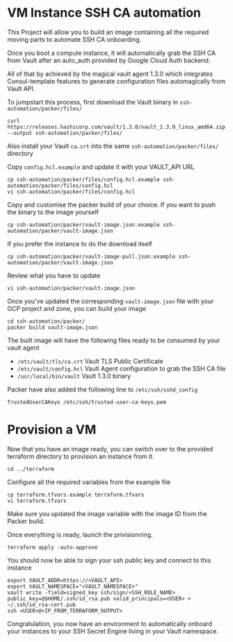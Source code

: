 # VM Instance SSH CA automation

This Project will allow you to build an image containing all the required moving parts to automate SSH CA onboarding.

Once you boot a compute instance, it will automatically grab the SSH CA from Vault after an auto_auth provided by Google Cloud Auth backend.

All of that by achieved by the magical vault agent 1.3.0 which integrates Consul-template features to generate configuration files automagically from Vault API.

To jumpstart this process, first download the Vault binary in `ssh-automation/packer/files/`

    curl https://releases.hashicorp.com/vault/1.3.0/vault_1.3.0_linux_amd64.zip --output ssh-automation/packer/files/

Also install your Vault `ca.crt` into the same `ssh-automation/packer/files/` directory

Copy `config.hcl.example` and update it with your VAULT_API URL

    cp ssh-automation/packer/files/config.hcl.example ssh-automation/packer/files/config.hcl
    vi ssh-automation/packer/files/config.hcl

Copy and customise the packer build of your choice. If you want to push the binary to the image yourself 

    cp ssh-automation/packer/vault-image.json.example ssh-automation/packer/vault-image.json

If you prefer the instance to do the download itself

    cp ssh-automation/packer/vault-image-pull.json.example ssh-automation/packer/vault-image.json

Review what you have to update

    vi ssh-automation/packer/vault-image.json

Once you've updated the corresponding `vault-image.json` file with your GCP project and zone, you can build your image

    cd ssh-automation/packer/
    packer build vault-image.json

The built image will have the following files ready to be consumed by your vault agent

* `/etc/vault/tls/ca.crt` Vault TLS Public Certificate
* `/etc/vault/config.hcl` Vault Agent configuration to grab the SSH CA file
* `/usr/local/bin/vault` Vault 1.3.0 binary

Packer have also added the following line to `/etc/ssh/sshd_config`

    TrustedUserCAKeys /etc/ssh/trusted-user-ca-keys.pem
 
# Provision a VM

Now that you have an image ready, you can switch over to the provided terraform directory to provision an instance from it.

    cd ../terraform

Configure all the required variables from the example file

    cp terraform.tfvars.example terraform.tfvars
    vi terraform.tfvars

Make sure you updated the image variable with the image ID from the Packer build.

Once everything is ready, launch the privisionning.

    terraform apply -auto-approve

You should now be able to sign your ssh public key and connect to this instance

    export VAULT_ADDR=https://<VAULT_API>
    export VAULT_NAMESPACE="<VAULT_NAMESPACE>"
    vault write -field=signed_key ssh/sign/<SSH_ROLE_NAME> public_key=@$HOME/.ssh/id_rsa.pub valid_principals=<USER> > ~/.ssh/id_rsa-cert.pub
    ssh <USER>@<IP_FROM_TERRAFORM_OUTPUT>

Congratulation, you now have an environment to automatically onboard your instances to your SSH Secret Engine living in your Vault namespace.